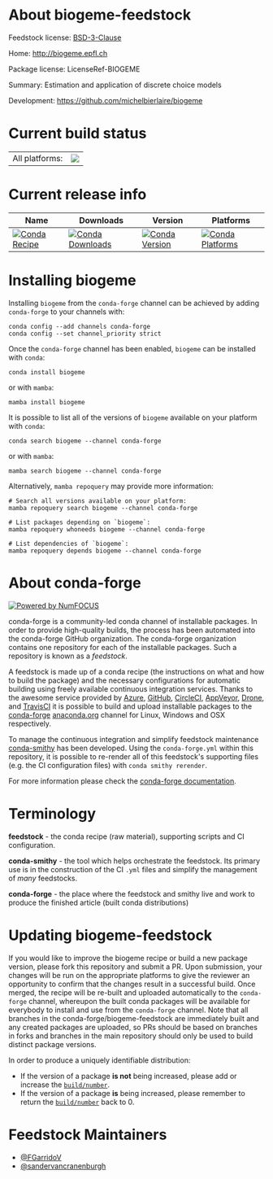 About biogeme-feedstock
=======================

Feedstock license: [BSD-3-Clause](https://github.com/conda-forge/biogeme-feedstock/blob/main/LICENSE.txt)

Home: http://biogeme.epfl.ch

Package license: LicenseRef-BIOGEME

Summary: Estimation and application of discrete choice models

Development: https://github.com/michelbierlaire/biogeme

Current build status
====================


<table><tr><td>All platforms:</td>
    <td>
      <a href="https://dev.azure.com/conda-forge/feedstock-builds/_build/latest?definitionId=23251&branchName=main">
        <img src="https://dev.azure.com/conda-forge/feedstock-builds/_apis/build/status/biogeme-feedstock?branchName=main">
      </a>
    </td>
  </tr>
</table>

Current release info
====================

| Name | Downloads | Version | Platforms |
| --- | --- | --- | --- |
| [![Conda Recipe](https://img.shields.io/badge/recipe-biogeme-green.svg)](https://anaconda.org/conda-forge/biogeme) | [![Conda Downloads](https://img.shields.io/conda/dn/conda-forge/biogeme.svg)](https://anaconda.org/conda-forge/biogeme) | [![Conda Version](https://img.shields.io/conda/vn/conda-forge/biogeme.svg)](https://anaconda.org/conda-forge/biogeme) | [![Conda Platforms](https://img.shields.io/conda/pn/conda-forge/biogeme.svg)](https://anaconda.org/conda-forge/biogeme) |

Installing biogeme
==================

Installing `biogeme` from the `conda-forge` channel can be achieved by adding `conda-forge` to your channels with:

```
conda config --add channels conda-forge
conda config --set channel_priority strict
```

Once the `conda-forge` channel has been enabled, `biogeme` can be installed with `conda`:

```
conda install biogeme
```

or with `mamba`:

```
mamba install biogeme
```

It is possible to list all of the versions of `biogeme` available on your platform with `conda`:

```
conda search biogeme --channel conda-forge
```

or with `mamba`:

```
mamba search biogeme --channel conda-forge
```

Alternatively, `mamba repoquery` may provide more information:

```
# Search all versions available on your platform:
mamba repoquery search biogeme --channel conda-forge

# List packages depending on `biogeme`:
mamba repoquery whoneeds biogeme --channel conda-forge

# List dependencies of `biogeme`:
mamba repoquery depends biogeme --channel conda-forge
```


About conda-forge
=================

[![Powered by
NumFOCUS](https://img.shields.io/badge/powered%20by-NumFOCUS-orange.svg?style=flat&colorA=E1523D&colorB=007D8A)](https://numfocus.org)

conda-forge is a community-led conda channel of installable packages.
In order to provide high-quality builds, the process has been automated into the
conda-forge GitHub organization. The conda-forge organization contains one repository
for each of the installable packages. Such a repository is known as a *feedstock*.

A feedstock is made up of a conda recipe (the instructions on what and how to build
the package) and the necessary configurations for automatic building using freely
available continuous integration services. Thanks to the awesome service provided by
[Azure](https://azure.microsoft.com/en-us/services/devops/), [GitHub](https://github.com/),
[CircleCI](https://circleci.com/), [AppVeyor](https://www.appveyor.com/),
[Drone](https://cloud.drone.io/welcome), and [TravisCI](https://travis-ci.com/)
it is possible to build and upload installable packages to the
[conda-forge](https://anaconda.org/conda-forge) [anaconda.org](https://anaconda.org/)
channel for Linux, Windows and OSX respectively.

To manage the continuous integration and simplify feedstock maintenance
[conda-smithy](https://github.com/conda-forge/conda-smithy) has been developed.
Using the ``conda-forge.yml`` within this repository, it is possible to re-render all of
this feedstock's supporting files (e.g. the CI configuration files) with ``conda smithy rerender``.

For more information please check the [conda-forge documentation](https://conda-forge.org/docs/).

Terminology
===========

**feedstock** - the conda recipe (raw material), supporting scripts and CI configuration.

**conda-smithy** - the tool which helps orchestrate the feedstock.
                   Its primary use is in the construction of the CI ``.yml`` files
                   and simplify the management of *many* feedstocks.

**conda-forge** - the place where the feedstock and smithy live and work to
                  produce the finished article (built conda distributions)


Updating biogeme-feedstock
==========================

If you would like to improve the biogeme recipe or build a new
package version, please fork this repository and submit a PR. Upon submission,
your changes will be run on the appropriate platforms to give the reviewer an
opportunity to confirm that the changes result in a successful build. Once
merged, the recipe will be re-built and uploaded automatically to the
`conda-forge` channel, whereupon the built conda packages will be available for
everybody to install and use from the `conda-forge` channel.
Note that all branches in the conda-forge/biogeme-feedstock are
immediately built and any created packages are uploaded, so PRs should be based
on branches in forks and branches in the main repository should only be used to
build distinct package versions.

In order to produce a uniquely identifiable distribution:
 * If the version of a package **is not** being increased, please add or increase
   the [``build/number``](https://docs.conda.io/projects/conda-build/en/latest/resources/define-metadata.html#build-number-and-string).
 * If the version of a package **is** being increased, please remember to return
   the [``build/number``](https://docs.conda.io/projects/conda-build/en/latest/resources/define-metadata.html#build-number-and-string)
   back to 0.

Feedstock Maintainers
=====================

* [@FGarridoV](https://github.com/FGarridoV/)
* [@sandervancranenburgh](https://github.com/sandervancranenburgh/)

